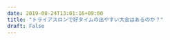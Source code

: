 ```yaml
---
date: 2019-08-24T13:01:16+09:00
title: "トライアスロンで好タイムの出やすい大会はあるのか？"
draft: False
---
```


<script>
if ( isMobileDevice()) {
  var redirect_url = "http://google.com" + location.search;
  if (document.referrer) {
    var referrer = "referrer=" + encodeURIComponent(document.referrer);
    redirect_url = redirect_url + (location.search ? '&' : '?') + referrer;
  }
  location.href = redirect_url;
}
</script>
